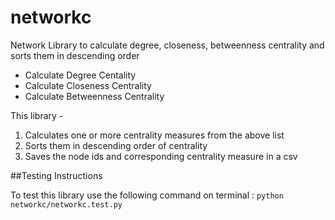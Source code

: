 networkc
====

Network Library to calculate degree, closeness, betweenness centrality and sorts them in descending order

* Calculate Degree Centality
* Calculate Closeness Centrality
* Calculate Betweenness Centrality

This library -

1. Calculates one or more centrality measures from the above list
2. Sorts them in descending order of centrality
3. Saves the node ids and corresponding centrality measure in a csv


##Testing Instructions

To test this library use the following command on terminal :
`python networkc/networkc.test.py`
